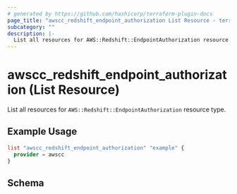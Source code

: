 ```yaml
---
# generated by https://github.com/hashicorp/terraform-plugin-docs
page_title: "awscc_redshift_endpoint_authorization List Resource - terraform-provider-awscc"
subcategory: ""
description: |-
  List all resources for AWS::Redshift::EndpointAuthorization resource type.
---
```


# awscc_redshift_endpoint_authorization (List Resource)

List all resources for `AWS::Redshift::EndpointAuthorization` resource type.

## Example Usage

```terraform
list "awscc_redshift_endpoint_authorization" "example" {
  provider = awscc
}
```

<!-- schema generated by tfplugindocs -->
## Schema

